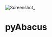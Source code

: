 ![Screenshot_](https://user-images.githubusercontent.com/11540780/120067248-7bac4d80-c048-11eb-89a4-a9b2c7d82fe7.png)
# pyAbacus

